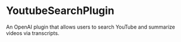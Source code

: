 # YoutubeSearchPlugin
An OpenAI plugin that allows users to search YouTube and summarize videos via transcripts.
